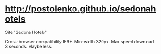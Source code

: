 # http://postolenko.github.io/sedonahotels

Site "Sedona Hotels"

Cross-browser compatibility IE9+.
Min-width 320px.
Max speed download 3 seconds. Maybe less.